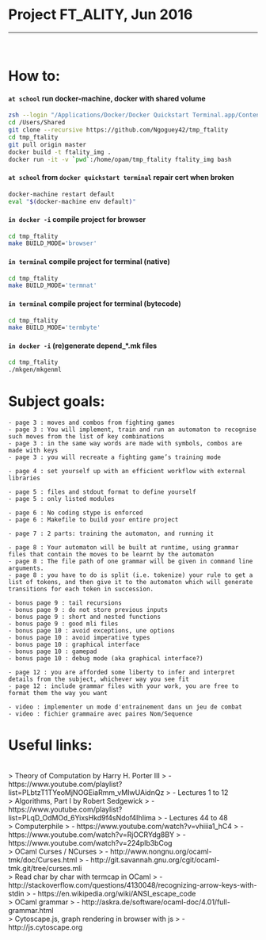 # Project FT_ALITY, Jun 2016
--------
<BR>

# How to:

#### `at school` run docker-machine, docker with shared volume
```sh
zsh --login "/Applications/Docker/Docker Quickstart Terminal.app/Contents/Resources/Scripts/start.sh"
cd /Users/Shared
git clone --recursive https://github.com/Ngoguey42/tmp_ftality
cd tmp_ftality
git pull origin master
docker build -t ftality_img .
docker run -it -v `pwd`:/home/opam/tmp_ftality ftality_img bash
```

#### `at school` from `docker quickstart terminal` repair cert when broken
```sh
docker-machine restart default
eval "$(docker-machine env default)"
```

#### `in docker -i` compile project for browser
```sh
cd tmp_ftality
make BUILD_MODE='browser'
```

#### `in terminal` compile project for terminal (native)
```sh
cd tmp_ftality
make BUILD_MODE='termnat'
```

#### `in terminal` compile project for terminal (bytecode)
```sh
cd tmp_ftality
make BUILD_MODE='termbyte'
```

#### `in docker -i` (re)generate depend_*.mk files
```sh
cd tmp_ftality
./mkgen/mkgenml
```


# Subject goals:

```
- page 3 : moves and combos from fighting games
- page 3 : You will implement, train and run an automaton to recognise such moves from the list of key combinations
- page 3 : in the same way words are made with symbols, combos are made with keys
- page 3 : you will recreate a fighting game’s training mode

- page 4 : set yourself up with an efficient workflow with external libraries

- page 5 : files and stdout format to define yourself
- page 5 : only listed modules

- page 6 : No coding stype is enforced
- page 6 : Makefile to build your entire project

- page 7 : 2 parts: training the automaton, and running it

- page 8 : Your automaton will be built at runtime, using grammar files that contain the moves to be learnt by the automaton
- page 8 : The file path of one grammar will be given in command line arguments.
- page 8 : you have to do is split (i.e. tokenize) your rule to get a list of tokens, and then give it to the automaton which will generate transitions for each token in succession.

- bonus page 9 : tail recursions
- bonus page 9 : do not store previous inputs
- bonus page 9 : short and nested functions
- bonus page 9 : good mli files
- bonus page 10 : avoid exceptions, une options
- bonus page 10 : avoid imperative types
- bonus page 10 : graphical interface
- bonus page 10 : gamepad
- bonus page 10 : debug mode (aka graphical interface?)

- page 12 : you are afforded some liberty to infer and interpret details from the subject, whichever way you see fit
- page 12 : include grammar files with your work, you are free to format them the way you want

- video : implementer un mode d'entrainement dans un jeu de combat
- video : fichier grammaire avec paires Nom/Sequence
```

# Useful links:

<BR>
> Theory of Computation by Harry H. Porter III
> - https://www.youtube.com/playlist?list=PLbtzT1TYeoMjNOGEiaRmm_vMIwUAidnQz
> - Lectures 1 to 12

<BR>
> Algorithms, Part I by Robert Sedgewick
> - https://www.youtube.com/playlist?list=PLqD_OdMOd_6YixsHkd9f4sNdof4IhIima
> - Lectures 44 to 48

<BR>
> Computerphile
> - https://www.youtube.com/watch?v=vhiiia1_hC4
> - https://www.youtube.com/watch?v=RjOCRYdg8BY
> - https://www.youtube.com/watch?v=224plb3bCog

<BR>
> OCaml Curses / NCurses
> - http://www.nongnu.org/ocaml-tmk/doc/Curses.html
> - http://git.savannah.gnu.org/cgit/ocaml-tmk.git/tree/curses.mli

<BR>
> Read char by char with termcap in OCaml
> - http://stackoverflow.com/questions/4130048/recognizing-arrow-keys-with-stdin
> - https://en.wikipedia.org/wiki/ANSI_escape_code

<BR>
> OCaml grammar
> - http://askra.de/software/ocaml-doc/4.01/full-grammar.html

<BR>
> Cytoscape.js, graph rendering in browser with js
> - http://js.cytoscape.org
